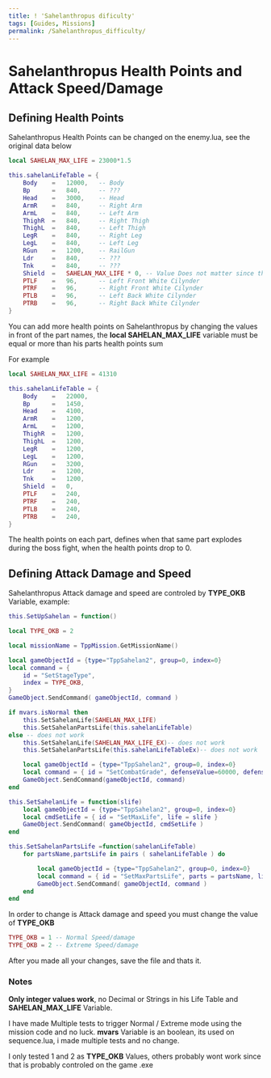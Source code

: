 ```yaml
---
title: ! 'Sahelanthropus dificulty'
tags: [Guides, Missions]
permalink: /Sahelanthropus_difficulty/
---
```


# Sahelanthropus Health Points and Attack Speed/Damage

## Defining Health Points
Sahelanthropus Health Points can be changed on the enemy.lua, see the original data below

```lua
local SAHELAN_MAX_LIFE = 23000*1.5

this.sahelanLifeTable = {
	Body 	=	12000,	 -- Body
	Bp 		=	840,	 -- ???
	Head 	=	3000,	 -- Head
	ArmR 	=	840,	 -- Right Arm
	ArmL 	=	840,	 -- Left Arm
	ThighR 	=	840,	 -- Right Thigh
	ThighL 	=	840,	 -- Left Thigh
	LegR 	=	840,	 -- Right Leg
	LegL 	=	840,	 -- Left Leg
	RGun	=	1200,	 -- RailGun
	Ldr 	=	840,	 -- ???
	Tnk		=	840,	 -- ???
	Shield 	=	SAHELAN_MAX_LIFE * 0, -- Value Does not matter since the shield is disabled on the .exe
	PTLF 	=	96,  	 -- Left Front White Cilynder
	PTRF 	=	96,		 -- Right Front White Cilynder
	PTLB 	=	96,		 -- Left Back White Cilynder
	PTRB 	=	96,		 -- Right Back White Cilynder
}
```

You can add more health points on Sahelanthropus by changing the values in front of the part names, the **local SAHELAN_MAX_LIFE** variable must be equal or more than his parts health points sum

For example 
```lua
local SAHELAN_MAX_LIFE = 41310

this.sahelanLifeTable = {
	Body 	=	22000,	
	Bp 		=	1450,	
	Head 	=	4100,	
	ArmR 	=	1200,
	ArmL 	=	1200,	
	ThighR 	=	1200,	
	ThighL 	=	1200,	
	LegR 	=	1200,	 
	LegL 	=	1200,	 
	RGun	=	3200,	 
	Ldr 	=	1200,	 
	Tnk		=	1200,	 
	Shield 	=	0, 
	PTLF 	=	240,  	 
	PTRF 	=	240,		
	PTLB 	=	240,		 
	PTRB 	=	240,		 
}
```
    
The health points on each part, defines when that same part explodes during the boss fight, when the health points drop to 0.

## Defining Attack Damage and Speed

Sahelanthropus Attack damage and speed are controled by **TYPE_OKB** Variable, example:

```lua
this.SetUpSahelan = function()

local TYPE_OKB = 2 

local missionName = TppMission.GetMissionName()

local gameObjectId = {type="TppSahelan2", group=0, index=0}
local command = {
	id = "SetStageType",
	index = TYPE_OKB, 
}
GameObject.SendCommand( gameObjectId, command )

if mvars.isNormal then
	this.SetSahelanLife(SAHELAN_MAX_LIFE)
	this.SetSahelanPartsLife(this.sahelanLifeTable)
else -- does not work
	this.SetSahelanLife(SAHELAN_MAX_LIFE_EX)-- does not work
	this.SetSahelanPartsLife(this.sahelanLifeTableEx)-- does not work

	local gameObjectId = {type="TppSahelan2", group=0, index=0}
	local command = { id = "SetCombatGrade", defenseValue=60000, defenseValueForWeakPoint=20000, offenseGrade=6, defenseGrade=2 }
	GameObject.SendCommand(gameObjectId, command)
end

this.SetSahelanLife = function(slife)
	local gameObjectId = {type="TppSahelan2", group=0, index=0}
	local cmdSetLife = { id = "SetMaxLife", life = slife } 
	GameObject.SendCommand( gameObjectId, cmdSetLife )
end

this.SetSahelanPartsLife =function(sahelanLifeTable)
	for partsName,partsLife in pairs ( sahelanLifeTable ) do

		local gameObjectId = {type="TppSahelan2", group=0, index=0}
		local command = { id = "SetMaxPartsLife", parts = partsName, life = partsLife }
		GameObject.SendCommand( gameObjectId, command )
	end
end
 ```   
  
In order to change is Attack damage and speed you must change the value of **TYPE_OKB**

```lua
TYPE_OKB = 1 -- Normal Speed/damage
TYPE_OKB = 2 -- Extreme Speed/damage    
```

After you made all your changes, save the file and thats it.

### Notes

**Only integer values work**, no Decimal or Strings in his Life Table and **SAHELAN_MAX_LIFE** Variable.

I have made Multiple tests to trigger Normal / Extreme mode using the mission code and no luck.
**mvars** Variable is an boolean, its used on sequence.lua, i made multiple tests and no change.

I only tested 1 and 2 as **TYPE_OKB** Values, others probably wont work since that is probably controled on the game .exe
